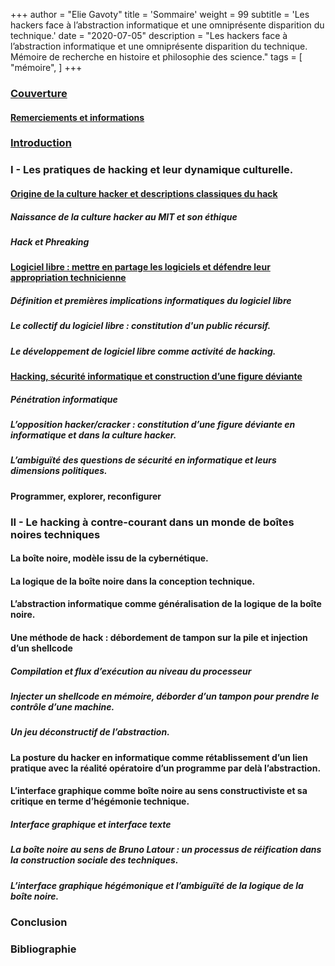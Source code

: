 +++
author = "Elie Gavoty"
title = 'Sommaire'
weight = 99
subtitle =   'Les hackers face à l’abstraction informatique et une omniprésente disparition du technique.'
date = "2020-07-05"
description = "Les hackers face à l’abstraction informatique et une omniprésente disparition du technique. Mémoire de recherche en histoire et philosophie des science."
tags = [
	"mémoire",
]
+++

### [Couverture](../00-couverture)
#### [Remerciements et informations](../02-remerciements-et-informations)

### [Introduction](../03-introduction)

### I - Les pratiques de hacking et leur dynamique culturelle.

#### [Origine de la culture hacker et descriptions classiques du hack](../04-origine-de-la-culture-hacker-et-descriptions-classiques-du-hack/)
##### Naissance de la culture hacker au MIT et son éthique
##### Hack et Phreaking

#### [Logiciel libre : mettre en partage les logiciels et défendre leur appropriation technicienne](../05-logiciel-libre-mettre-en-partage-les-logiciels-et-défendre-leur-appropriation-technicienne/)
##### Définition et premières implications informatiques du logiciel libre
##### Le collectif du logiciel libre : constitution d'un public récursif.
##### Le développement de logiciel libre comme activité de hacking.

#### [Hacking, sécurité informatique et construction d’une figure déviante](../06-hacking-sécurité-informatique-et-construction-dune-figure-déviante/)
##### Pénétration informatique
##### L’opposition hacker/cracker : constitution d’une figure déviante en informatique et dans la culture hacker.
##### L’ambiguïté des questions de sécurité en informatique et leurs dimensions politiques.

#### Programmer, explorer, reconfigurer

### II - Le hacking à contre-courant dans un monde de boîtes noires techniques

#### La boîte noire, modèle issu de la cybernétique.

#### La logique de la boîte noire dans la conception technique.

#### L’abstraction informatique comme généralisation de la logique de la boîte noire.

#### Une méthode de hack : débordement de tampon sur la pile et injection d’un shellcode
##### Compilation et flux d’exécution au niveau du processeur
##### Injecter un shellcode en mémoire, déborder d’un tampon pour prendre le contrôle d’une machine.
##### Un jeu déconstructif de l’abstraction.

#### La posture du hacker en informatique comme rétablissement d’un lien pratique avec la réalité opératoire d’un programme par delà l’abstraction.

#### L’interface graphique comme boîte noire au sens constructiviste et sa critique en terme d’hégémonie technique.
##### Interface graphique et interface texte
##### La boîte noire au sens de Bruno Latour : un processus de réification dans la construction sociale des techniques.
##### L’interface graphique hégémonique et l’ambiguïté de la logique de la boîte noire.

### Conclusion

### Bibliographie